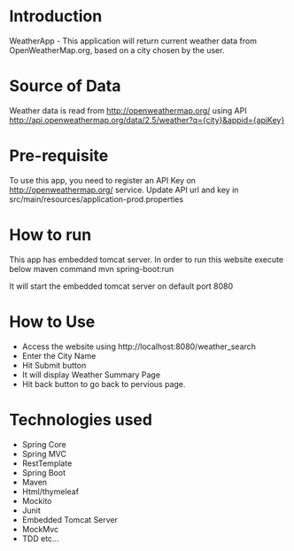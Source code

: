 # Introduction
WeatherApp - This application will return current weather data from OpenWeatherMap.org, based on a city chosen by the user.

# Source of Data
Weather data is read from http://openweathermap.org/ using API http://api.openweathermap.org/data/2.5/weather?q={city}&appid={apiKey}

# Pre-requisite
To use this app, you need to register an API Key on http://openweathermap.org/ service.
Update API url and key in src/main/resources/application-prod.properties

# How to run
This app has embedded tomcat server. In order to run this website execute below maven command
mvn spring-boot:run

It will start the embedded tomcat server on default port 8080

# How to Use
- Access the website using http://localhost:8080/weather_search
- Enter the City Name
- Hit Submit button
- It will display Weather Summary Page
- Hit back button to go back to pervious page.

# Technologies used
- Spring Core
- Spring MVC
- RestTemplate
- Spring Boot
- Maven
- Html/thymeleaf
- Mockito
- Junit
- Embedded Tomcat Server
- MockMvc
- TDD etc...


